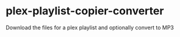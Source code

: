 # plex-playlist-copier-converter
Download the files for a plex playlist and optionally convert to MP3
